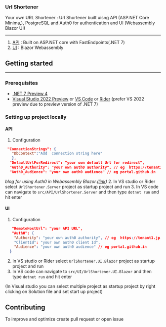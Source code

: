 ### Url Shortener

Your own URL Shortener :  Url Shortener built uisng API (ASP.NET Core Minima,), PostgreSQL and Auth0 for
authentication and UI (Webassembly Blazor UI)


-----------------

1. [API](https://github.com/iAmBipinPaul/UrlShortener/tree/main/src/API/UrlShortener.Server) : Built on ASP.NET core
   with FastEndpoints(.NET 7)
2. [UI](https://github.com/iAmBipinPaul/UrlShortener/tree/main/src/UI/UrlShortener.UI.Blazor) : Blazor Webassembly

## Getting started

----------------------

### Prerequisites

* [.NET 7 Preview 4](https://dotnet.microsoft.com/en-us/download/dotnet/7.0)
* [Visual Studio 2022 Preview](https://visualstudio.microsoft.com/vs/preview/)
  or [VS Code](https://code.visualstudio.com/) or [Rider](https://www.jetbrains.com/rider/)
  (prefer VS 2022 preview due to preview version of .NET 7)

### Setting up project locally

#### API

1. Configuration

```json 
 "ConnectionStrings": { 
   "DbContext":"Add  connection string here"
   },
  "DefaultUrlForRedirect": "your own default Url for redirect",
  "Auth0_Authority": "your own auth0 authority", // eg  https://tenant1.jp.auth0.com/
  "Auth0_Audience": "your own auth0 audience" // eg portal.github.in
```
_blog for using Auth0 in Webassembly Blazor.([link](https://auth0.com/blog/securing-blazor-webassembly-apps/))_
2. In VS studio or Rider select `UrlShortener.Server` project as startup project and run
3. In VS code can navigate to `src/API/UrlShortener.Server` and then type  ```dotnet run``` and hit enter

#### UI

1. Configuration

```json 
   "RemoteHostUrl": "your API URL",
   "Auth0": {
    "Authority": "your own auth0 authority", // eg  https://tenant1.jp.auth0.com/
    "ClientId": "your own auth0 client Id",
    "Audience": "your own auth0 audience" // eg portal.github.in
  }
```

2. In VS studio or Rider select `UrlShortener.UI.Blazor` project as startup project and run
3. In VS code can navigate to `src/UI/UrlShortener.UI.Blazor` and then type  ```dotnet run``` and hit enter

(In Visual studio you can select multiple project as startup project by right clicking on Solution file and set start up
project)


## Contributing

To improve and optimize create pull request or open issue 
